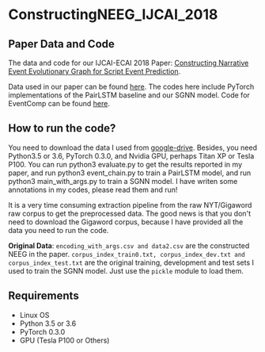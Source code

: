 # ConstructingNEEG_IJCAI_2018

## Paper Data and Code
The data and code for our IJCAI-ECAI 2018 Paper: [Constructing Narrative Event Evolutionary Graph for Script Event Prediction](https://arxiv.org/abs/1805.05081).

Data used in our paper can be found [here](https://drive.google.com/open?id=1WFBDL_zfNC1sSuz0dmaMux3w-OB_hUui). The codes here include PyTorch implementations of the PairLSTM baseline and our SGNN model. Code for EventComp can be found [here](http://mark.granroth-wilding.co.uk/papers/what_happens_next/).

## How to run the code?

You need to download the data I used from [google-drive](https://drive.google.com/open?id=1WFBDL_zfNC1sSuz0dmaMux3w-OB_hUui). Besides, you need Python3.5 or 3.6, PyTorch 0.3.0, and Nvidia GPU, perhaps Titan XP or Tesla P100. You can run python3 evaluate.py to get the results reported in my paper, and run python3 event_chain.py to train a PairLSTM model, and run python3 main_with_args.py to train a SGNN model. I have writen some annotations in my codes, please read them and run!

It is a very time consuming extraction pipeline from the raw NYT/Gigaword raw corpus to get the preprocessed data. The good news is that you don't need to download the Gigaword corpus, because I have provided all the data you need to run the code.

**Original Data**: 
`encoding_with_args.csv and data2.csv` are the constructed NEEG in the paper. `corpus_index_train0.txt, corpus_index_dev.txt and corpus_index_test.txt` are the original training, development and test sets I used to train the SGNN model. Just use the `pickle` module to load them.


## Requirements
* Linux OS
* Python 3.5 or 3.6
* PyTorch 0.3.0
* GPU (Tesla P100 or Others)

